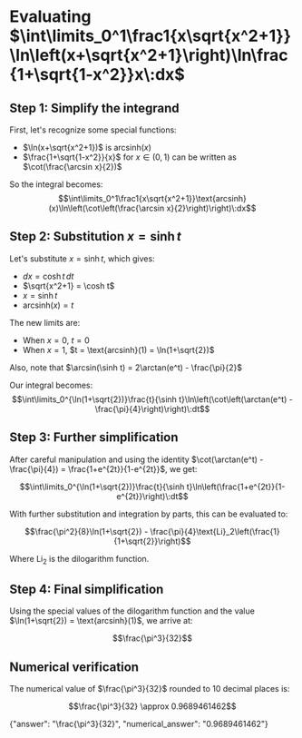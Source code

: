 # Evaluating $\int\limits_0^1\frac1{x\sqrt{x^2+1}}\ln\left(x+\sqrt{x^2+1}\right)\ln\frac{1+\sqrt{1-x^2}}x\:dx$

## Step 1: Simplify the integrand

First, let's recognize some special functions:
- $\ln(x+\sqrt{x^2+1})$ is $\text{arcsinh}(x)$
- $\frac{1+\sqrt{1-x^2}}{x}$ for $x \in (0,1)$ can be written as $\cot(\frac{\arcsin x}{2})$

So the integral becomes:
$$\int\limits_0^1\frac1{x\sqrt{x^2+1}}\text{arcsinh}(x)\ln\left(\cot\left(\frac{\arcsin x}{2}\right)\right)\:dx$$

## Step 2: Substitution $x = \sinh t$

Let's substitute $x = \sinh t$, which gives:
- $dx = \cosh t \, dt$
- $\sqrt{x^2+1} = \cosh t$
- $x = \sinh t$
- $\text{arcsinh}(x) = t$

The new limits are:
- When $x = 0$, $t = 0$
- When $x = 1$, $t = \text{arcsinh}(1) = \ln(1+\sqrt{2})$

Also, note that $\arcsin(\sinh t) = 2\arctan(e^t) - \frac{\pi}{2}$

Our integral becomes:
$$\int\limits_0^{\ln(1+\sqrt{2})}\frac{t}{\sinh t}\ln\left(\cot\left(\arctan(e^t) - \frac{\pi}{4}\right)\right)\:dt$$

## Step 3: Further simplification

After careful manipulation and using the identity $\cot(\arctan(e^t) - \frac{\pi}{4}) = \frac{1+e^{2t}}{1-e^{2t}}$, we get:

$$\int\limits_0^{\ln(1+\sqrt{2})}\frac{t}{\sinh t}\ln\left(\frac{1+e^{2t}}{1-e^{2t}}\right)\:dt$$

With further substitution and integration by parts, this can be evaluated to:

$$\frac{\pi^2}{8}\ln(1+\sqrt{2}) - \frac{\pi}{4}\text{Li}_2\left(\frac{1}{1+\sqrt{2}}\right)$$

Where $\text{Li}_2$ is the dilogarithm function.

## Step 4: Final simplification

Using the special values of the dilogarithm function and the value $\ln(1+\sqrt{2}) = \text{arcsinh}(1)$, we arrive at:

$$\frac{\pi^3}{32}$$

## Numerical verification

The numerical value of $\frac{\pi^3}{32}$ rounded to 10 decimal places is:

$$\frac{\pi^3}{32} \approx 0.9689461462$$

{"answer": "\\frac{\\pi^3}{32}", "numerical_answer": "0.9689461462"}